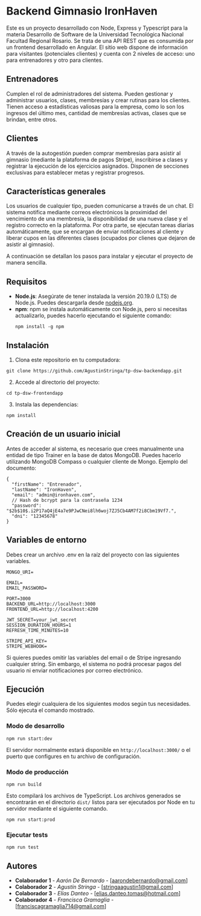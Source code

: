 # Backend Gimnasio IronHaven

Este es un proyecto desarrollado con Node, Express y Typescript para la materia Desarrollo de Software de la Universidad Tecnológica Nacional Facultad Regional Rosario.
Se trata de una API REST que es consumida por un frontend desarrollado en Angular. El sitio web dispone de información para visitantes (potenciales clientes) y cuenta con 2 niveles de acceso: uno para entrenadores y otro para clientes.

## Entrenadores

Cumplen el rol de administradores del sistema. Pueden gestionar y administrar usuarios, clases, membresías y crear rutinas para los clientes. Tienen acceso a estadísticas valiosas para la empresa, como lo son los ingresos del último mes, cantidad de membresías activas, clases que se brindan, entre otros.

## Clientes

A través de la autogestión pueden comprar membresías para asistir al gimnasio (mediante la plataforma de pagos Stripe), inscribirse a clases y registrar la ejecución de los ejercicios asignados. Disponen de secciones exclusivas para establecer metas y registrar progresos.

## Características generales

Los usuarios de cualquier tipo, pueden comunicarse a través de un chat. El sistema notifica mediante correos electrónicos la proximidad del vencimiento de una membresía, la disponibilidad de una nueva clase y el registro correcto en la plataforma. Por otra parte, se ejecutan tareas diarias automáticamente, que se encargan de enviar notificaciones al cliente y liberar cupos en las diferentes clases (ocupados por clienes que dejaron de asistir al gimnasio).

A continuación se detallan los pasos para instalar y ejecutar el proyecto de manera sencilla.

## Requisitos

- **Node.js**: Asegúrate de tener instalada la versión 20.19.0 (LTS) de Node.js. Puedes descargarla desde [nodejs.org](https://nodejs.org/).
- **npm**: npm se instala automáticamente con Node.js, pero si necesitas actualizarlo, puedes hacerlo ejecutando el siguiente comando:
  ```
  npm install -g npm
  ```

## Instalación

1. Clona este repositorio en tu computadora:

```
git clone https://github.com/AgustinStringa/tp-dsw-backendapp.git
```

2. Accede al directorio del proyecto:

```
cd tp-dsw-frontendapp
```

3. Instala las dependencias:

```
npm install
```

## Creación de un usuario inicial

Antes de acceder al sistema, es necesario que crees manualmente una entidad de tipo Trainer en la base de datos MongoDB. Puedes hacerlo utilizando MongoDB Compass o cualquier cliente de Mongo.
Ejemplo del documento:

```
{
  "firstName": "Entrenador",
  "lastName": "IronHaven",
  "email": "admin@ironhaven.com",
  // Hash de bcrypt para la contraseña 1234
  "password": "$2b$10$.i2P17aQ4jE4a7e9PJwCNei8lh6woj7ZJ5Cb4AM7f2i8Cbm19Vf7.",
  "dni": "12345678"
}
```

## Variables de entorno

Debes crear un archivo .env en la raíz del proyecto con las siguientes variables.

```
MONGO_URI=

EMAIL=
EMAIL_PASSWORD=

PORT=3000
BACKEND_URL=http://localhost:3000
FRONTEND_URL=http://localhost:4200

JWT_SECRET=your_jwt_secret
SESSION_DURATION_HOURS=1
REFRESH_TIME_MINUTES=10

STRIPE_API_KEY=
STRIPE_WEBHOOK=
```

Si quieres puedes omitir las variables del email o de Stripe ingresando cualquier string. Sin embargo, el sistema no podrá procesar pagos del usuario ni enviar notificaciones por correo electrónico.

## Ejecución

Puedes elegir cualquiera de los siguientes modos según tus necesidades. Sólo ejecuta el comando mostrado.

### Modo de desarrollo

```
npm run start:dev
```

El servidor normalmente estará disponible en `http://localhost:3000/` o el puerto que configures en tu archivo de configuración.

### Modo de producción

```
npm run build
```

Esto compilará los archivos de TypeScript. Los archivos generados se encontrarán en el directorio `dist/` listos para ser ejecutados por Node en tu servidor mediante el siguiente comando.

```
npm run start:prod
```

### Ejecutar tests

```
npm run test
```

## Autores

- **Colaborador 1** - _Aarón De Bernardo_ - [aarondebernardo@gmail.com]
- **Colaborador 2** - _Agustín Stringa_ - [stringaagustin1@gmail.com]
- **Colaborador 3** - _Elías Danteo_ - [elias.danteo.tomas@hotmail.com]
- **Colaborador 4** - _Francisca Gramaglia_ - [franciscagramaglia714@gmail.com]
